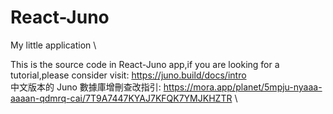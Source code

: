 # React-Juno
My little application \

This is the source code in React-Juno app,if you are looking for a tutorial,please consider visit: https://juno.build/docs/intro \
中文版本的 Juno 數據庫增刪查改指引: https://mora.app/planet/5mpju-nyaaa-aaaan-qdmrq-cai/7T9A7447KYAJ7KFQK7YMJKHZTR \
